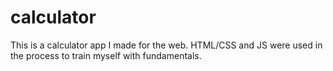 # calculator
This is a calculator app I made for the web. HTML/CSS and JS were used in the process to train myself with fundamentals.
